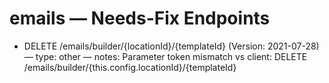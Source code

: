 # emails — Needs-Fix Endpoints

- DELETE /emails/builder/{locationId}/{templateId} (Version: 2021-07-28) — type: other — notes: Parameter token mismatch vs client: DELETE /emails/builder/{this.config.locationId}/{templateId}
